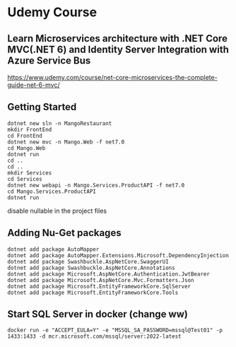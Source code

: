 # Udemy Course

## Learn Microservices architecture with .NET Core MVC(.NET 6) and Identity Server Integration with Azure Service Bus

https://www.udemy.com/course/net-core-microservices-the-complete-guide-net-6-mvc/


## Getting Started 

```Batchfile
dotnet new sln -n MangoRestaurant
mkdir FrontEnd
cd FrontEnd
dotnet new mvc -n Mango.Web -f net7.0
cd Mango.Web
dotnet run
cd ..
cd ..
mkdir Services
cd Services
dotnet new webapi -n Mango.Services.ProductAPI -f net7.0
cd Mango.Services.ProductAPI
dotnet run
```

disable nullable in the project files

## Adding Nu-Get packages

```Batchfile
dotnet add package AutoMapper
dotnet add package AutoMapper.Extensions.Microsoft.DependencyInjection
dotnet add package Swashbuckle.AspNetCore.SwaggerUI
dotnet add package Swashbuckle.AspNetCore.Annotations
dotnet add package Microsoft.AspNetCore.Authentication.JwtBearer
dotnet add package Microsoft.AspNetCore.Mvc.Formatters.Json
dotnet add package Microsoft.EntityFrameworkCore.SqlServer
dotnet add package Microsoft.EntityFrameworkCore.Tools
```

## Start SQL Server in docker (change ww)
```Batchfile
docker run -e "ACCEPT_EULA=Y" -e "MSSQL_SA_PASSWORD=mssql@Test01" -p 1433:1433 -d mcr.microsoft.com/mssql/server:2022-latest
```
